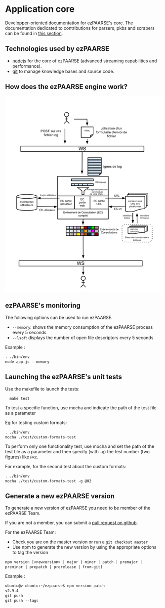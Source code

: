 # Application core #

Developper-oriented documentation for ezPAARSE's core.
The documentation dedicated to contributions for parsers, pkbs and scrapers can be found in [this section](./platforms.html).

## Technologies used by ezPAARSE

* [nodejs](http://nodejs.org/) for the core of ezPAARSE (advanced streaming capabilities and performance).
* [git](http://git-scm.com/) to manage knowledge bases and source code.

## How does the ezPAARSE engine work?

![ezpaarse's engine working Schema](../_static/images/ezPAARSE-Moteur.png "ezPAARSE's engine")

## ezPAARSE's monitoring

The following options can be used to run ezPAARSE.

* ``--memory``: shows the memory consumption of the ezPAARSE process every 5 seconds
* ``--lsof``: displays the number of open file descriptors every 5 seconds

Example :
```console
. ./bin/env
node app.js --memory
```

## Launching the ezPAARSE's unit tests

Use the makefile to launch the tests:
```console
  make test
```

To test a specific function, use mocha and indicate the path of the test file as a parameter

Eg for testing custom formats:
```console
. ./bin/env
mocha ./test/custom-formats-test
```

To perform only one functionality test, use mocha and set the path of the test file as a parameter and then specify (with ``-g``) the test number (two figures) like ``@xx``.

For example, for the second test about the custom formats:
```console
. ./bin/env
mocha ./test/custom-formats-test -g @02
```

## Generate a new ezPAARSE version ##

To generate a new version of ezPAARSE you need to be member of the ezPAARSE Team.

If you are not a member, you can submit a [pull request on github](https://github.com/ezpaarse-project/ezpaarse/pulls).

For the ezPAARSE Team:
- Check you are on the master version or run a `git checkout master`
- Use npm to generate the new version by using the appropriate options to tag the version

```console
npm version [<newversion> | major | minor | patch | premajor | preminor | prepatch | prerelease | from-git]
```
Example :

```console
ubuntu@v-ubuntu:~/ezpaarse$ npm version patch
v2.9.4
git push
git push --tags
```
